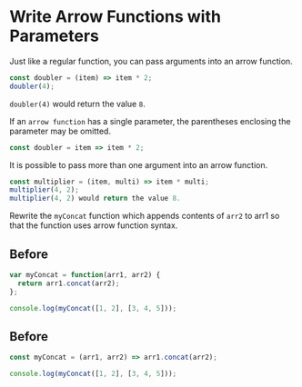 # Write Arrow Functions with Parameters
Just like a regular function, you can pass arguments into an arrow function.

```javascript
const doubler = (item) => item * 2;
doubler(4);
```
`doubler(4)` would return the value `8`.

If an `arrow function` has a single parameter, the parentheses enclosing the parameter may be omitted.

```javascript
const doubler = item => item * 2;
```
It is possible to pass more than one argument into an arrow function.

```javascript
const multiplier = (item, multi) => item * multi;
multiplier(4, 2);
multiplier(4, 2) would return the value 8.
```
Rewrite the `myConcat` function which appends contents of `arr2` to arr1 so that the function uses arrow function syntax.

## Before
```javascript
var myConcat = function(arr1, arr2) {
  return arr1.concat(arr2);
};

console.log(myConcat([1, 2], [3, 4, 5]));
```

## Before
```javascript
const myConcat = (arr1, arr2) => arr1.concat(arr2);

console.log(myConcat([1, 2], [3, 4, 5]));
```
